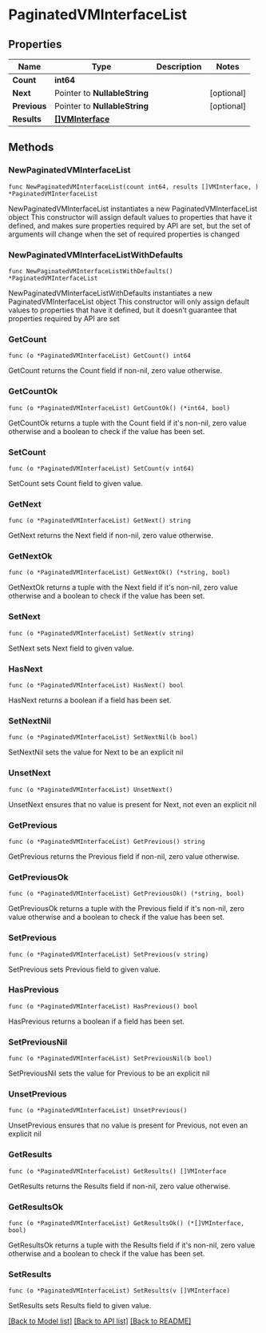 # PaginatedVMInterfaceList

## Properties

Name | Type | Description | Notes
------------ | ------------- | ------------- | -------------
**Count** | **int64** |  | 
**Next** | Pointer to **NullableString** |  | [optional] 
**Previous** | Pointer to **NullableString** |  | [optional] 
**Results** | [**[]VMInterface**](VMInterface.md) |  | 

## Methods

### NewPaginatedVMInterfaceList

`func NewPaginatedVMInterfaceList(count int64, results []VMInterface, ) *PaginatedVMInterfaceList`

NewPaginatedVMInterfaceList instantiates a new PaginatedVMInterfaceList object
This constructor will assign default values to properties that have it defined,
and makes sure properties required by API are set, but the set of arguments
will change when the set of required properties is changed

### NewPaginatedVMInterfaceListWithDefaults

`func NewPaginatedVMInterfaceListWithDefaults() *PaginatedVMInterfaceList`

NewPaginatedVMInterfaceListWithDefaults instantiates a new PaginatedVMInterfaceList object
This constructor will only assign default values to properties that have it defined,
but it doesn't guarantee that properties required by API are set

### GetCount

`func (o *PaginatedVMInterfaceList) GetCount() int64`

GetCount returns the Count field if non-nil, zero value otherwise.

### GetCountOk

`func (o *PaginatedVMInterfaceList) GetCountOk() (*int64, bool)`

GetCountOk returns a tuple with the Count field if it's non-nil, zero value otherwise
and a boolean to check if the value has been set.

### SetCount

`func (o *PaginatedVMInterfaceList) SetCount(v int64)`

SetCount sets Count field to given value.


### GetNext

`func (o *PaginatedVMInterfaceList) GetNext() string`

GetNext returns the Next field if non-nil, zero value otherwise.

### GetNextOk

`func (o *PaginatedVMInterfaceList) GetNextOk() (*string, bool)`

GetNextOk returns a tuple with the Next field if it's non-nil, zero value otherwise
and a boolean to check if the value has been set.

### SetNext

`func (o *PaginatedVMInterfaceList) SetNext(v string)`

SetNext sets Next field to given value.

### HasNext

`func (o *PaginatedVMInterfaceList) HasNext() bool`

HasNext returns a boolean if a field has been set.

### SetNextNil

`func (o *PaginatedVMInterfaceList) SetNextNil(b bool)`

 SetNextNil sets the value for Next to be an explicit nil

### UnsetNext
`func (o *PaginatedVMInterfaceList) UnsetNext()`

UnsetNext ensures that no value is present for Next, not even an explicit nil
### GetPrevious

`func (o *PaginatedVMInterfaceList) GetPrevious() string`

GetPrevious returns the Previous field if non-nil, zero value otherwise.

### GetPreviousOk

`func (o *PaginatedVMInterfaceList) GetPreviousOk() (*string, bool)`

GetPreviousOk returns a tuple with the Previous field if it's non-nil, zero value otherwise
and a boolean to check if the value has been set.

### SetPrevious

`func (o *PaginatedVMInterfaceList) SetPrevious(v string)`

SetPrevious sets Previous field to given value.

### HasPrevious

`func (o *PaginatedVMInterfaceList) HasPrevious() bool`

HasPrevious returns a boolean if a field has been set.

### SetPreviousNil

`func (o *PaginatedVMInterfaceList) SetPreviousNil(b bool)`

 SetPreviousNil sets the value for Previous to be an explicit nil

### UnsetPrevious
`func (o *PaginatedVMInterfaceList) UnsetPrevious()`

UnsetPrevious ensures that no value is present for Previous, not even an explicit nil
### GetResults

`func (o *PaginatedVMInterfaceList) GetResults() []VMInterface`

GetResults returns the Results field if non-nil, zero value otherwise.

### GetResultsOk

`func (o *PaginatedVMInterfaceList) GetResultsOk() (*[]VMInterface, bool)`

GetResultsOk returns a tuple with the Results field if it's non-nil, zero value otherwise
and a boolean to check if the value has been set.

### SetResults

`func (o *PaginatedVMInterfaceList) SetResults(v []VMInterface)`

SetResults sets Results field to given value.



[[Back to Model list]](../README.md#documentation-for-models) [[Back to API list]](../README.md#documentation-for-api-endpoints) [[Back to README]](../README.md)


